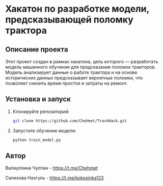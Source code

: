 # Хакатон по разработке модели, предсказывающей поломку трактора

## Описание проекта

Этот проект создан в рамках хакатона, цель которого — разработать модель машинного обучения для предсказания поломок тракторов. Модель анализирует данные о работе трактора и на основе исторических данных предсказывает вероятные поломки, что позволяет снизить время простоя и затраты на ремонт.

## Установка и запуск

1. Клонируйте репозиторий:

   ```bash
   git clone https://github.com/Chehmet/TrackHack.git
   ```

2. Запустите обучение модели:

   ```bash
   python train_model.py
   ```


## Автор

Валиуллина Чулпан - https://t.me/Chehmet

Салихова Назгуль - https://t.me/kokosinka123
